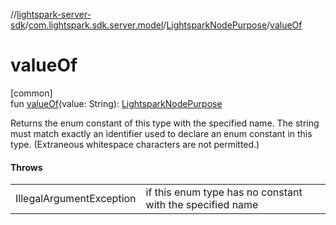 //[lightspark-server-sdk](../../../index.md)/[com.lightspark.sdk.server.model](../index.md)/[LightsparkNodePurpose](index.md)/[valueOf](value-of.md)

# valueOf

[common]\
fun [valueOf](value-of.md)(value: String): [LightsparkNodePurpose](index.md)

Returns the enum constant of this type with the specified name. The string must match exactly an identifier used to declare an enum constant in this type. (Extraneous whitespace characters are not permitted.)

#### Throws

| | |
|---|---|
| IllegalArgumentException | if this enum type has no constant with the specified name |
